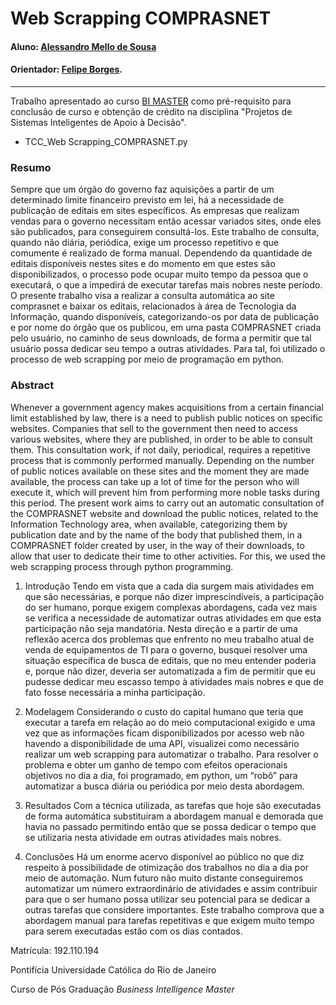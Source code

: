 <!-- antes de enviar a versão final, solicitamos que todos os comentários, colocados para orientação ao aluno, sejam removidos do arquivo -->
# Web Scrapping COMPRASNET

#### Aluno: [Alessandro Mello de Sousa](https://github.com/amsousa1972)
#### Orientador: [Felipe Borges](https://github.com/FelipeBorgesC).

---

Trabalho apresentado ao curso [BI MASTER](https://ica.puc-rio.ai/bi-master) como pré-requisito para conclusão de curso e obtenção de crédito na disciplina "Projetos de Sistemas Inteligentes de Apoio à Decisão".

<!-- para os links a seguir, caso os arquivos estejam no mesmo repositório que este README, não há necessidade de incluir o link completo: basta incluir o nome do arquivo, com extensão, que o GitHub completa o link corretamente -->
- TCC_Web Scrapping_COMPRASNET.py


### Resumo

Sempre que um órgão do governo faz aquisições a partir de um determinado limite financeiro previsto em lei, há a necessidade de publicação de editais em sites específicos. As empresas que realizam vendas para o governo necessitam então acessar variados sites, onde eles são publicados, para conseguirem consultá-los. Este trabalho de consulta, quando não diária, periódica, exige um processo repetitivo e que comumente é realizado de forma manual. Dependendo da quantidade de editais disponíveis nestes sites e do momento em que estes são disponibilizados, o processo pode ocupar muito tempo da pessoa que o executará, o que a impedirá de executar tarefas mais nobres neste período. O presente trabalho visa a realizar a consulta automática ao site comprasnet e baixar os editais, relacionados à área de Tecnologia da Informação, quando disponíveis, categorizando-os por data de publicação e por nome do órgão que os publicou, em uma pasta COMPRASNET criada pelo usuário, no caminho de seus downloads, de forma a permitir que tal usuário possa dedicar seu tempo a outras atividades. Para tal, foi utilizado o processo de web scrapping por meio de programação em python.

### Abstract <!-- Opcional! Caso não aplicável, remover esta seção -->

Whenever a government agency makes acquisitions from a certain financial limit established by law, there is a need to publish public notices on specific websites. Companies that sell to the government then need to access various websites, where they are published, in order to be able to consult them. This consultation work, if not daily, periodical, requires a repetitive process that is commonly performed manually. Depending on the number of public notices available on these sites and the moment they are made available, the process can take up a lot of time for the person who will execute it, which will prevent him from performing more noble tasks during this period. The present work aims to carry out an automatic consultation of the COMPRASNET website and download the public notices, related to the Information Technology area, when available, categorizing them by publication date and by the name of the body that published them, in a COMPRASNET folder created by user, in the way of their downloads, to allow that user to dedicate their time to other activities. For this, we used the web scrapping process through python programming.


1. Introdução
Tendo em vista que a cada dia surgem mais atividades em que são necessárias, e porque não dizer imprescindíveis, a participação do ser humano, porque exigem complexas abordagens, cada vez mais se verifica a necessidade de automatizar outras atividades em que esta participação não seja mandatória. Nesta direção e a partir de uma reflexão acerca dos problemas que enfrento no meu trabalho atual de venda de equipamentos de TI para o governo, busquei resolver uma situação específica de busca de editais, que no meu entender poderia e, porque não dizer, deveria ser automatizada a fim de permitir que eu pudesse dedicar meu escasso tempo à atividades mais nobres e que de fato fosse necessária a minha participação.

2. Modelagem
Considerando o custo do capital humano que teria que executar a tarefa em relação ao do meio computacional exigido e uma vez que as informações ficam disponibilizados por acesso web não havendo a disponibilidade de uma API, visualizei como necessário realizar um web scrapping para automatizar o trabalho. Para resolver o problema e obter um ganho de tempo com efeitos operacionais objetivos no dia a dia, foi programado, em python, um “robô” para automatizar a busca diária ou periódica por meio desta abordagem.

3. Resultados
Com a técnica utilizada, as tarefas que hoje são executadas de forma automática substituiram a abordagem manual e demorada que havia no passado permitindo então que se possa dedicar o tempo que se utilizaria nesta atividade em outras atividades mais nobres.

4. Conclusões
Há um enorme acervo disponível ao público no que diz respeito à possibilidade de otimização dos trabalhos no dia a dia por meio de automação. Num futuro não muito distante conseguiremos automatizar um número extraordinário de atividades e assim contribuir para que o ser humano possa utilizar seu potencial para se dedicar a outras tarefas que considere importantes. Este trabalho comprova que a abordagem manual para tarefas repetitivas e que exigem muito tempo para serem executadas estão com os dias contados.


Matrícula: 192.110.194

Pontifícia Universidade Católica do Rio de Janeiro

Curso de Pós Graduação *Business Intelligence Master*

